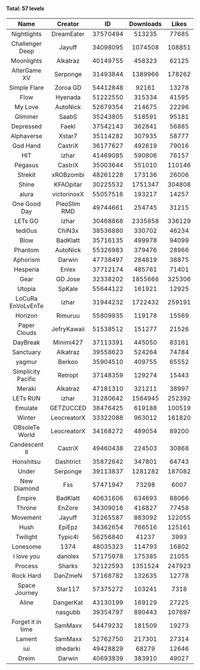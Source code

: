 #### Total: 57 levels

| Name | Creator | ID | Downloads | Likes |
|:---:|:---:|:---:|:---:|:---:|
| Nightlights | DreamEater | 37570494 | 513235 | 77685
| Challenger Deep | Jayuff | 34098095 | 1074508 | 108851
| Moonlights | Alkatraz | 40149755 | 458323 | 62125
| AlterGame XV | Serponge | 31493844 | 1389966 | 178262
| Simple Flare | Zoroa GD | 54412848 | 92161 | 13278
| Flow | Hyenada | 51222550 | 315334 | 41595
| My Love | AutoNick | 52679354 | 214675 | 22296
| Glimmer | SaabS | 35243805 | 518591 | 95181
| Depressed | FaekI | 37542143 | 362841 | 56885
| Alphaverse | Xstar7 | 35114282 | 307935 | 58777
| God Hand | CastriX | 36177627 | 492619 | 79016
| HIT | izhar | 41469085 | 590806 | 76157
| Pegasus | CastriX | 35003644 | 551010 | 110146
| Strekit | xROBzombi | 48261228 | 173136 | 26006
| Shine | KFAOpitar | 30225532 | 1751347 | 304808
| alura | victorinoxX | 55057516 | 193217 | 14257
| One Good Day | PleoSlim RMD | 49744661 | 254745 | 31215
| LETs GO | izhar | 30468868 | 2335858 | 336129
| tedi0us | ChiN3x | 38536880 | 330702 | 46234
| Blow | BadKlatt | 35716135 | 499978 | 94099
| Phantom | AutoNick | 55326983 | 379476 | 28966
| Aphorism | Darwin | 47738497 | 284819 | 38875
| Hesperia | Enlex | 37712174 | 485761 | 71401
| Gear | GD Jose | 32338202 | 1855666 | 325306
| Utopia | SpKale | 55644122 | 161921 | 12925
| LoCuRa EnVoLvEnTe | izhar | 31944232 | 1722432 | 259191
| Horizon | Rimuruu | 55809935 | 119178 | 15569
| Paper Clouds | JefryKawaii | 51538512 | 151277 | 21526
| DayBreak | Minimi427 | 37113391 | 445050 | 83161
| Sanctuary | Alkatraz | 39558623 | 524264 | 74784
| yagmur | Berkoo | 35904510 | 409755 | 65552
| Simplicity Pacific | Retropt | 37148359 | 129274 | 15443
| Meraki | Alkatraz | 47181310 | 321211 | 38997
| LETs  RUN | izhar | 31280642 | 1564945 | 252392
| Emulate | GETZUCCED | 38476425 | 619188 | 100519
| Winter | LeocreatorX | 33322088 | 963012 | 161820
| OBsoleTe World | LeocreatorX | 34168272 | 489054 | 89200
| Candescent II | CastriX | 49460438 | 224503 | 30868
| Honshitsu | Dashtrict | 35872642 | 347801 | 64743
| Under | Serponge | 39113837 | 1281282 | 187082
| New Diamond | Fss | 57471947 | 73298 | 6007
| Empire | BadKlatt | 40631606 | 634693 | 88066
| Throne | EnZore | 34309016 | 416827 | 77458
| Movement | Jayuff | 31265587 | 883092 | 122055
| Hush | EpiEpz | 34362654 | 766516 | 125161
| Twilight | Typic4l | 56256840 | 41237 | 3993
| Lonesome | 1374 | 48035323 | 114793 | 16802
| I love you | danolex | 57175978 | 175385 | 21055
| Process | Sharks | 32122593 | 1351524 | 247923
| Rock Hard | DanZmeN | 57168782 | 132635 | 12778
| Space Journey | Star117 | 57375272 | 103241 | 7318
| Aline | DangerKat | 43130199 | 169129 | 27225
|   | nasgubb | 39354797 | 890443 | 107697
| Forget it in time | SamMaxx | 54479232 | 181509 | 19273
| Lament | SamMaxx | 52762750 | 217301 | 27314
| iui | ithedarki | 49428829 | 68279 | 12646
| Dreim | Darwin | 40693939 | 383910 | 49027
